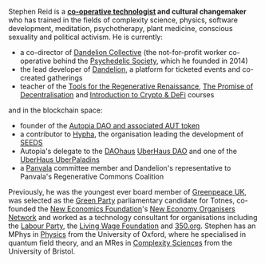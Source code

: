 Stephen Reid is a **[co-operative technologist](https://www.wired.co.uk/article/cotech-tech-cooperatives-blake-house-outlandish) and cultural changemaker** who has trained in the fields of complexity science, physics, software development, meditation, psychotherapy, plant medicine, conscious sexuality and political activism. He is currently:

* a co-director of [Dandelion Collective](https://dandelion.coop) (the not-for-profit worker co-operative behind the [Psychedelic Society](http://psychedelicsociety.org.uk/), which he founded in 2014)
* the lead developer of [Dandelion](https://dandelion.earth), a platform for ticketed events and co-created gatherings
* teacher of the [Tools for the Regenerative Renaissance](https://dandelion.earth/events/5fd23eae6824a9000d43006e), [The Promise of Decentralisation](https://dandelion.earth/events/605f1caeed084e000d44e844) and [Introduction to Crypto & DeFi](https://dandelion.earth/activities/5fa165912fa741001340ad26) courses

and in the blockchain space:

* founder of the [Autopia DAO and associated AUT token](http://autopia.co/)
* a contributor to [Hypha](http://hypha.earth/), the organisation leading the development of [SEEDS](https://joinseeds.com/)
* Autopia's delegate to the [DAOhaus](https://daohaus.club/) [UberHaus DAO](https://medium.com/daohaus-club/uberhaus-is-alive-%EF%B8%8F-3af528dc3494) and one of the [UberHaus UberPaladins](https://app.daohaus.club/dao/0x64/0x8fbbc168a9726d89b52d85af8108b3a3641b54cc/settings)
* a [Panvala](https://panvala.com/) committee member and Dandelion's representative to Panvala's Regenerative Commons Coalition

Previously, he was the youngest ever board member of [Greenpeace UK](https://www.greenpeace.org.uk/), was selected as the [Green Party](https://www.greenparty.org.uk/) parliamentary candidate for Totnes, co-founded the [New Economics Foundation](https://neweconomics.org/)'s [New Economy Organisers Network](https://neweconomyorganisers.org/) and worked as a technology consultant for organisations including the [Labour Party](https://labour.org.uk/), the [Living Wage Foundation](https://www.livingwage.org.uk/) and [350.org](https://350.org/). Stephen has an MPhys in [Physics](https://www2.physics.ox.ac.uk/) from the University of Oxford, where he specialised in quantum field theory, and an MRes in [Complexity Sciences](http://www.bristol.ac.uk/bccs/) from the University of Bristol.
